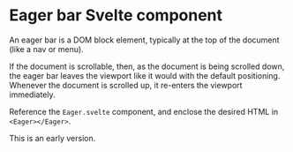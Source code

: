 # Eager bar Svelte component

An eager bar is a DOM block element, typically at the top of the document (like a nav or menu).

If the document is scrollable, then, as the document is being scrolled down, the eager bar leaves the viewport like it would with the default positioning. Whenever the document is scrolled up, it re-enters the viewport immediately.

Reference the `Eager.svelte` component, and enclose the desired HTML in `<Eager></Eager>`.

This is an early version.

